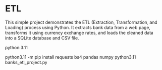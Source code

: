 # ETL

This simple project demonstrates the ETL (Extraction, Transformation, and Loading) process using Python. It extracts bank data from a web page, transforms it using currency exchange rates, and loads the cleaned data into a SQLite database and CSV file.

python 3.11

python3.11 -m pip install requests bs4 pandas numpy
python3.11 banks_etl_project.py

